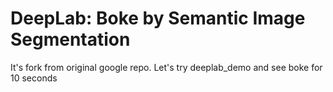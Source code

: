 # DeepLab: Boke by Semantic Image Segmentation

It's fork from original google repo.
Let's try deeplab_demo and see boke for 10 seconds